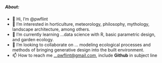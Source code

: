 ##### About:
- 👋 Hi, I’m @pwflint
- 👀 I’m interested in horticulture, meteorology, 
philosophy, mythology, landscape architecture, 
among others. 
- 🌱 I’m currently learning ...data science with R, 
basic parametric design, and garden ecology. 
- 💞️ I’m looking to collaborate on ... modeling 
ecological processes and methods of bringing 
generative design into the built environment. 
- 📫 How to reach me ...pwflint@gmail.com, 
include **Github** in subject line

<!---
pwflint/pwflint is a ✨ special ✨ repository because its `README.md` (this file) appears on your GitHub profile.
You can click the Preview link to take a look at your changes.
--->
